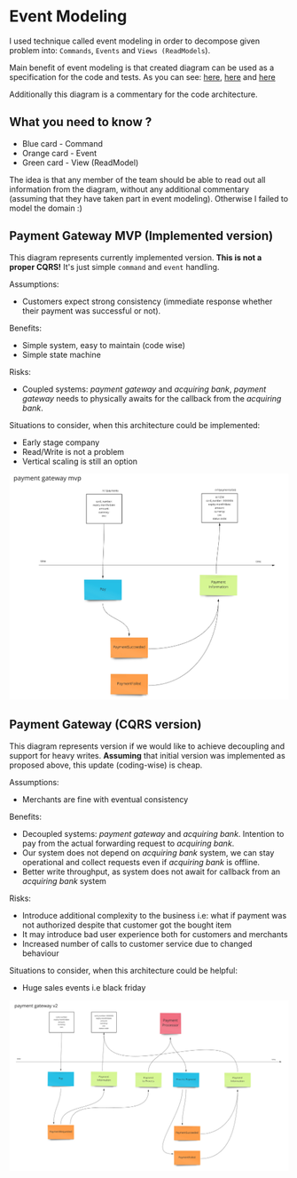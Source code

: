 # Event Modeling

I used technique called event modeling in order to decompose given problem into:
 `Commands`, `Events` and `Views (ReadModels`).
 
Main benefit of event modeling is that created diagram can be used as 
a specification for the code and tests. As you can see: 
 [here](https://github.com/pawelsawicz/checkout-payment-gateway/blob/master/test/API.Tests/Domain/PayCommandHandlerTests.cs),
 [here](https://github.com/pawelsawicz/checkout-payment-gateway/blob/master/test/API.Tests/Domain/PaymentAggregateTests.cs)
 and [here](https://github.com/pawelsawicz/checkout-payment-gateway/blob/master/test/API.Tests/Domain/PaymentInformationReadModelTests.cs)

Additionally this diagram is a commentary for the code architecture.

## What you need to know ?

- Blue card - Command
- Orange card - Event
- Green card - View (ReadModel)

The idea is that any member of the team should be able to read out all information from the diagram, 
without any additional commentary (assuming that they have taken part in event modeling). 
Otherwise I failed to model the domain :)

## Payment Gateway MVP (Implemented version)

This diagram represents currently implemented version. **This is not a proper CQRS!** 
It's just simple `command` and `event` handling.

Assumptions:
- Customers expect strong consistency (immediate response whether their payment was successful or not).

Benefits:
- Simple system, easy to maintain (code wise)
- Simple state machine

Risks:
- Coupled systems: *payment gateway* and *acquiring bank*, *payment gateway* needs to 
physically awaits for the callback from the *acquiring bank*.

Situations to consider, when this architecture could be implemented:
- Early stage company
- Read/Write is not a problem
- Vertical scaling is still an option 

![event-modeling-mvp](payment-gateway-features-1.jpg)


## Payment Gateway (CQRS version)

This diagram represents version if we would like to achieve decoupling and support for heavy writes.
**Assuming** that initial version was implemented as proposed above, this update (coding-wise) is cheap.

Assumptions:
- Merchants are fine with eventual consistency

Benefits:
- Decoupled systems: *payment gateway* and *acquiring bank*. Intention to pay from the actual forwarding 
request to   *acquiring bank*.
- Our system does not depend on *acquiring bank* system, we can stay operational 
and collect requests even if *acquiring bank* is offline.
- Better write throughput, as system does not await for callback from an *acquiring bank* system

Risks:
- Introduce additional complexity to the business
    i.e: what if payment was not authorized despite that customer got the bought item
- It may introduce bad user experience both for customers and merchants
- Increased number of calls to customer service due to changed behaviour

Situations to consider, when this architecture could be helpful:
- Huge sales events i.e black friday

![event-modeling-mvp](payment-gateway-features-2.jpg)